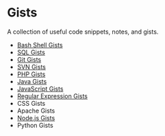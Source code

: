 # Gists

A collection of useful code snippets, notes, and gists.

- [Bash Shell Gists](bash.md)
- [SQL Gists](SQL.md)
- [Git Gists](git.md)
- [SVN Gists](svn.md)
- [PHP Gists](php.md)
- [Java Gists](java.md)
- [JavaScript Gists](javascript.md)
- [Regular Expression Gists](regex.md)
- CSS Gists
- Apache Gists
- [Node.js Gists](node.js.md)
- Python Gists

